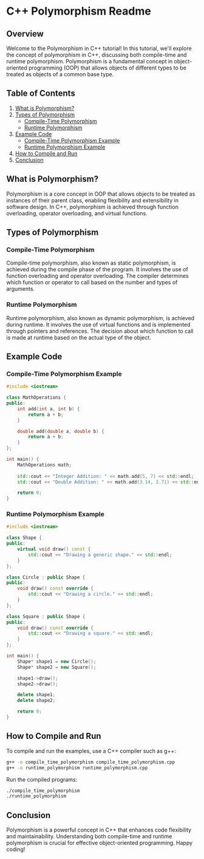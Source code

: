 

# C++ Polymorphism Readme

## Overview

Welcome to the Polymorphism in C++ tutorial! In this tutorial, we'll explore the concept of polymorphism in C++, discussing both compile-time and runtime polymorphism. Polymorphism is a fundamental concept in object-oriented programming (OOP) that allows objects of different types to be treated as objects of a common base type.

## Table of Contents

1. [What is Polymorphism?](#what-is-polymorphism)
2. [Types of Polymorphism](#types-of-polymorphism)
   - [Compile-Time Polymorphism](#compile-time-polymorphism)
   - [Runtime Polymorphism](#runtime-polymorphism)
3. [Example Code](#example-code)
   - [Compile-Time Polymorphism Example](#compile-time-polymorphism-example)
   - [Runtime Polymorphism Example](#runtime-polymorphism-example)
4. [How to Compile and Run](#how-to-compile-and-run)
5. [Conclusion](#conclusion)

## What is Polymorphism?

Polymorphism is a core concept in OOP that allows objects to be treated as instances of their parent class, enabling flexibility and extensibility in software design. In C++, polymorphism is achieved through function overloading, operator overloading, and virtual functions.

## Types of Polymorphism

### Compile-Time Polymorphism

Compile-time polymorphism, also known as static polymorphism, is achieved during the compile phase of the program. It involves the use of function overloading and operator overloading. The compiler determines which function or operator to call based on the number and types of arguments.

### Runtime Polymorphism

Runtime polymorphism, also known as dynamic polymorphism, is achieved during runtime. It involves the use of virtual functions and is implemented through pointers and references. The decision about which function to call is made at runtime based on the actual type of the object.

## Example Code

### Compile-Time Polymorphism Example

```cpp
#include <iostream>

class MathOperations {
public:
    int add(int a, int b) {
        return a + b;
    }

    double add(double a, double b) {
        return a + b;
    }
};

int main() {
    MathOperations math;
    
    std::cout << "Integer Addition: " << math.add(5, 7) << std::endl;
    std::cout << "Double Addition: " << math.add(3.14, 2.71) << std::endl;

    return 0;
}
```

### Runtime Polymorphism Example

```cpp
#include <iostream>

class Shape {
public:
    virtual void draw() const {
        std::cout << "Drawing a generic shape." << std::endl;
    }
};

class Circle : public Shape {
public:
    void draw() const override {
        std::cout << "Drawing a circle." << std::endl;
    }
};

class Square : public Shape {
public:
    void draw() const override {
        std::cout << "Drawing a square." << std::endl;
    }
};

int main() {
    Shape* shape1 = new Circle();
    Shape* shape2 = new Square();

    shape1->draw();
    shape2->draw();

    delete shape1;
    delete shape2;

    return 0;
}
```

## How to Compile and Run

To compile and run the examples, use a C++ compiler such as g++:

```bash
g++ -o compile_time_polymorphism compile_time_polymorphism.cpp
g++ -o runtime_polymorphism runtime_polymorphism.cpp
```

Run the compiled programs:

```bash
./compile_time_polymorphism
./runtime_polymorphism
```

## Conclusion

Polymorphism is a powerful concept in C++ that enhances code flexibility and maintainability. Understanding both compile-time and runtime polymorphism is crucial for effective object-oriented programming. Happy coding!